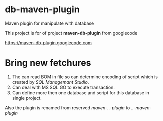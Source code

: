 # db-maven-plugin
Maven plugin for manipulate with database

This project is for of project **maven-db-plugin** from googlecode

https://maven-db-plugin.googlecode.com

# Bring new fetchures
1. The can read BOM in file so can determine encoding of script which is created by *SQL Managemant Studio*.
2. Can deal with MS SQL GO to execute transaction.
3. Can define more then one database and script for this database in single project.

Also the plugin is renamed from reserved *maven-..-plugin* to *..-maven-plugin*
